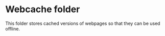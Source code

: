 # Webcache folder

This folder stores cached versions of webpages so that they can be used offline.
